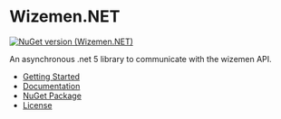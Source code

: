# Wizemen.NET

[![NuGet version (Wizemen.NET)](https://img.shields.io/nuget/v/Wizemen.NET.svg?style=flat-square)](https://www.nuget.org/packages/Wizemen.NET/)

An asynchronous .net 5 library to communicate with the wizemen API.

- [Getting Started](/guides/intro)
- [Documentation](/api)
- <a href="https://www.nuget.org/packages/Wizemen.NET" target="_blank">NuGet Package</a>
- <a href="https://github.com/DhrumanGupta/Wizemen.NET/blob/master/LICENSE" target="_blank">License</a>